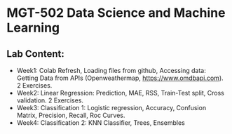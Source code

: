 # MGT-502 Data Science and Machine Learning

## Lab Content:

- Week1: Colab Refresh, Loading files from github, Accessing data: Getting Data from APIs (Openweathermap, https://www.omdbapi.com). 2 Exercises.
- Week2: Linear Regression: Prediction, MAE, RSS, Train-Test split, Cross validation. 2 Exercises.
- Week3: Classification 1: Logistic regression, Accuracy, Confusion Matrix, Precision, Recall, Roc Curves.
- Week4: Classification 2: KNN Classifier, Trees, Ensembles
